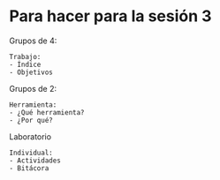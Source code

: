 # Para hacer para la sesión 3
Grupos de 4:
```
Trabajo:
- Índice
- Objetivos
```

Grupos de 2:
```
Herramienta:
- ¿Qué herramienta?
- ¿Por qué?
```

Laboratorio
```
Individual:
- Actividades
- Bitácora
```